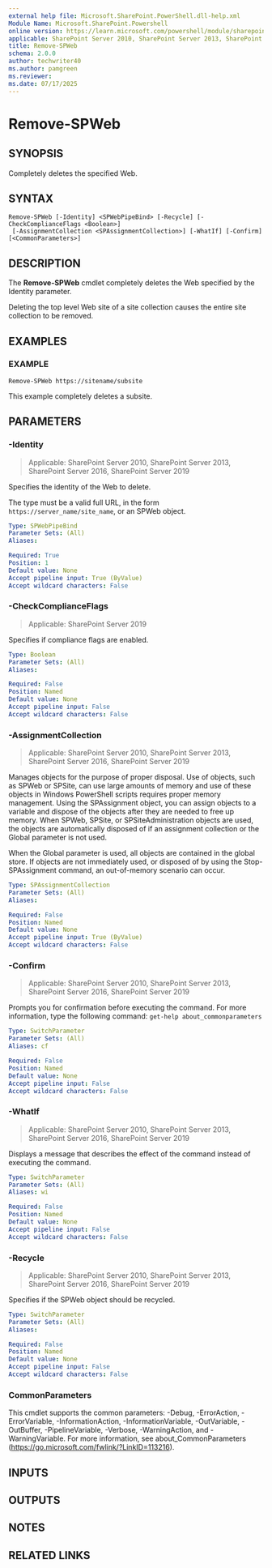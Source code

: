 ```yaml
---
external help file: Microsoft.SharePoint.PowerShell.dll-help.xml
Module Name: Microsoft.SharePoint.Powershell
online version: https://learn.microsoft.com/powershell/module/sharepoint-server/remove-spweb
applicable: SharePoint Server 2010, SharePoint Server 2013, SharePoint Server 2016, SharePoint Server 2019
title: Remove-SPWeb
schema: 2.0.0
author: techwriter40
ms.author: pamgreen
ms.reviewer:
ms.date: 07/17/2025
---
```


# Remove-SPWeb

## SYNOPSIS
Completely deletes the specified Web.

## SYNTAX

```
Remove-SPWeb [-Identity] <SPWebPipeBind> [-Recycle] [-CheckComplianceFlags <Boolean>]
 [-AssignmentCollection <SPAssignmentCollection>] [-WhatIf] [-Confirm] [<CommonParameters>]
```

## DESCRIPTION
The **Remove-SPWeb** cmdlet completely deletes the Web specified by the Identity parameter.

Deleting the top level Web site of a site collection causes the entire site collection to be removed.

## EXAMPLES

### EXAMPLE
```
Remove-SPWeb https://sitename/subsite
```

This example completely deletes a subsite.

## PARAMETERS

### -Identity

> Applicable: SharePoint Server 2010, SharePoint Server 2013, SharePoint Server 2016, SharePoint Server 2019

Specifies the identity of the Web to delete.

The type must be a valid full URL, in the form `https://server_name/site_name`, or an SPWeb object.

```yaml
Type: SPWebPipeBind
Parameter Sets: (All)
Aliases:

Required: True
Position: 1
Default value: None
Accept pipeline input: True (ByValue)
Accept wildcard characters: False
```

### -CheckComplianceFlags

> Applicable: SharePoint Server 2019

Specifies if compliance flags are enabled.

```yaml
Type: Boolean
Parameter Sets: (All)
Aliases:

Required: False
Position: Named
Default value: None
Accept pipeline input: False
Accept wildcard characters: False
```

### -AssignmentCollection

> Applicable: SharePoint Server 2010, SharePoint Server 2013, SharePoint Server 2016, SharePoint Server 2019

Manages objects for the purpose of proper disposal. Use of objects, such as SPWeb or SPSite, can use
large amounts of memory and use of these objects in Windows PowerShell scripts requires proper
memory management. Using the SPAssignment object, you can assign objects to a variable and dispose
of the objects after they are needed to free up memory. When SPWeb, SPSite, or SPSiteAdministration
objects are used, the objects are automatically disposed of if an assignment collection or the
Global parameter is not used.

When the Global parameter is used, all objects are contained in the global store. If objects are not
immediately used, or disposed of by using the Stop-SPAssignment command, an out-of-memory scenario
can occur.

```yaml
Type: SPAssignmentCollection
Parameter Sets: (All)
Aliases:

Required: False
Position: Named
Default value: None
Accept pipeline input: True (ByValue)
Accept wildcard characters: False
```

### -Confirm

> Applicable: SharePoint Server 2010, SharePoint Server 2013, SharePoint Server 2016, SharePoint Server 2019

Prompts you for confirmation before executing the command. For more information, type the following
command: `get-help about_commonparameters`

```yaml
Type: SwitchParameter
Parameter Sets: (All)
Aliases: cf

Required: False
Position: Named
Default value: None
Accept pipeline input: False
Accept wildcard characters: False
```

### -WhatIf

> Applicable: SharePoint Server 2010, SharePoint Server 2013, SharePoint Server 2016, SharePoint Server 2019

Displays a message that describes the effect of the command instead of executing the command.

```yaml
Type: SwitchParameter
Parameter Sets: (All)
Aliases: wi

Required: False
Position: Named
Default value: None
Accept pipeline input: False
Accept wildcard characters: False
```

### -Recycle

> Applicable: SharePoint Server 2010, SharePoint Server 2013, SharePoint Server 2016, SharePoint Server 2019

Specifies if the SPWeb object should be recycled.

```yaml
Type: SwitchParameter
Parameter Sets: (All)
Aliases:

Required: False
Position: Named
Default value: None
Accept pipeline input: False
Accept wildcard characters: False
```

### CommonParameters

This cmdlet supports the common parameters: -Debug, -ErrorAction, -ErrorVariable,
-InformationAction, -InformationVariable, -OutVariable, -OutBuffer, -PipelineVariable, -Verbose,
-WarningAction, and -WarningVariable. For more information, see about_CommonParameters
(https://go.microsoft.com/fwlink/?LinkID=113216).

## INPUTS

## OUTPUTS

## NOTES

## RELATED LINKS
